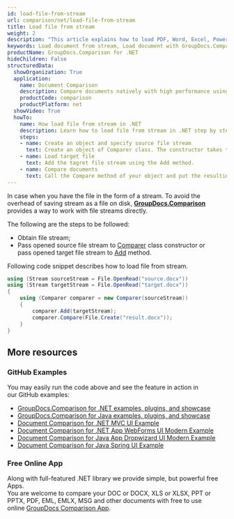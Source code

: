 ```yaml
---
id: load-file-from-stream
url: comparison/net/load-file-from-stream
title: Load file from stream
weight: 2
description: "This article explains how to load PDF, Word, Excel, PowerPoint documents from stream when using GroupDocs.Comparison for .NET."
keywords: Load document from stream, Load document with GroupDocs.Comparison
productName: GroupDocs.Comparison for .NET
hideChildren: False
structuredData:
  showOrganization: True
  application:    
    name: Document Comparison   
    description: Compare documents natively with high performance using C# language and GroupDocs.Comparison for .NET
    productCode: comparison
    productPlatform: net
  showVideo: True
  howTo:
    name: How load file from stream in .NET 
    description: Learn how to load file from stream in .NET step by step
    steps:
    - name: Create an object and specify source file stream
      text: Create an object of Comparer class. The constructor takes the source file stream. You may specify absolute or relative file path as per your requirements.
    - name: Load target file
      text: Add the tagret file stream using the Add method.
    - name: Compare documents
      text: Call the Compare method of your object and put the resulting file stream.
---
```

In case when you have the file in the form of a stream. To avoid the overhead of saving stream as a file on disk, **[GroupDocs.Comparison](https://products.groupdocs.com/comparison/net)** provides a way to work with file streams directly.

The following are the steps to be followed:
*   Obtain file stream;
*   Pass opened source file stream to [Comparer](https://apireference.groupdocs.com/net/comparison/groupdocs.comparison/comparer) class constructor or pass opened target file stream to [Add](https://apireference.groupdocs.com/net/comparison/groupdocs.comparison/comparer/methods/add/index) method.
    

Following code snippet describes how to load file from stream.

```csharp
using (Stream sourceStream = File.OpenRead("source.docx"))
using (Stream targetStream = File.OpenRead("target.docx"))
{
	using (Comparer comparer = new Comparer(sourceStream))
	{
	    comparer.Add(targetStream);
    	comparer.Compare(File.Create("result.docx"));
	}
}
```

## More resources
### GitHub Examples
You may easily run the code above and see the feature in action in our GitHub examples:
*   [GroupDocs.Comparison for .NET examples, plugins, and showcase](https://github.com/groupdocs-comparison/GroupDocs.Comparison-for-.NET)
*   [GroupDocs.Comparison for Java examples, plugins, and showcase](https://github.com/groupdocs-comparison/GroupDocs.Comparison-for-Java)
*   [Document Comparison for .NET MVC UI Example](https://github.com/groupdocs-comparison/GroupDocs.Comparison-for-.NET-MVC)
*   [Document Comparison for .NET App WebForms UI Modern Example](https://github.com/groupdocs-comparison/GroupDocs.Comparison-for-.NET-WebForms)
*   [Document Comparison for Java App Dropwizard UI Modern Example](https://github.com/groupdocs-comparison/GroupDocs.Comparison-for-Java-Dropwizard)
*   [Document Comparison for Java Spring UI Example](https://github.com/groupdocs-comparison/GroupDocs.Comparison-for-Java-Spring)
    
### Free Online App
Along with full-featured .NET library we provide simple, but powerful free Apps.  
You are welcome to compare your DOC or DOCX, XLS or XLSX, PPT or PPTX, PDF, EML, EMLX, MSG and other documents with free to use online [GroupDocs Comparison App](https://products.groupdocs.app/comparison).